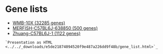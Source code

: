 # Gene lists

* [WMB-10X (32285 genes)](WMB-10X/gene_list.html)
* [MERFISH-C57BL6J-638850 (500 genes)](MERFISH-C57BL6J-638850/gene_list.html)
* [Zhuang-C57BL6J-1 (1122 genes)](Zhuang-C57BL6J-1/gene_list.html)
```{eval-rst}
`Presentation as HTML <../../_downloads/e5de21874094520f9e487a226dd9f48b/gene_list.html>`_
```